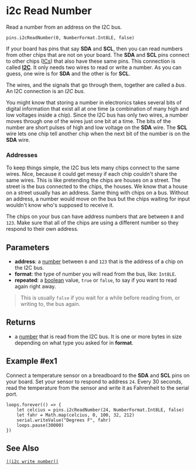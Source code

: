 # i2c Read Number

Read a number from an address on the I2C bus.

```sig
pins.i2cReadNumber(0, NumberFormat.Int8LE, false)
```

If your board has pins that say **SDA** and **SCL**, then you can read numbers from 
other chips that are not on your board. The **SDA** and **SCL** pins connect to other chips
([ICs](https://wikipedia.org/wiki/Integrated_circuit)) that also have these same pins. This connection
is called [**I2C**](https://wikipedia.org/wiki/I2C). It only needs two wires to read or write
a number. As you can guess, one wire is for **SDA** and the other is for **SCL**.

The wires, and the signals that go through them, together are called a _bus_. An I2C connection is
an _I2C bus_.

You might know that storing a number in electronics takes several bits of digital information that exist
all at one time (a combination of many high and low voltages inside a chip). Since the I2C
bus has only two wires, a number moves through one of the wires just one bit at a time. The
bits of the number are short pulses of high and low voltage on the **SDA** wire. The **SCL**
wire lets one chip tell another chip when the next bit of the number is on the **SDA** wire.

### Addresses

To keep things simple, the I2C bus lets many chips connect to the same wires. Nice, because
it could get messy if each chip couldn't share the same wires. This is like pretending the
chips are houses on a street. The street is the bus connected to the chips, the houses. We know that
a house on a street usually has an address. Same thing with chips on a bus. Without an address,
a number would move on the bus but the chips waiting for input wouldn't know who's
supposed to receive it.

The chips on your bus can have address numbers that are between `8` and `123`. Make
sure that all of the chips are using a different number so they respond to their own address.

## Parameters

* **address**: a [number](types/number) between `8` and `123` that is the address of a chip on the I2C bus.
* **format**: the type of number you will read from the bus, like: `Int8LE`.
* **repeated**: a [boolean](/types/boolean) value, `true` or `false`, to say if you want to read
again right away.
>This is usually `false` if you wait for a while before reading from, or writing to, the bus again.


## Returns

* a [number](types/number) that is read from the I2C bus. It is one or more
bytes in size depending on what type you asked for in **format**.

## Example #ex1

Connect a temperature sensor on a breadboard to the **SDA** and **SCL** pins on your board. Set your sensor
to respond to address `24`. Every 30 seconds, read the temperature from the sensor and write it as Fahrenheit 
to the serial port.

```blocks
loops.forever(() => {
    let celcius = pins.i2cReadNumber(24, NumberFormat.Int8LE, false)
    let fahr = Math.map(celcius, 0, 100, 32, 212)
    serial.writeValue("Degrees F", fahr)
    loops.pause(30000)
}) 
```

## See Also

[``||i2c write number||``](/reference/pins/i2c-write-number)
